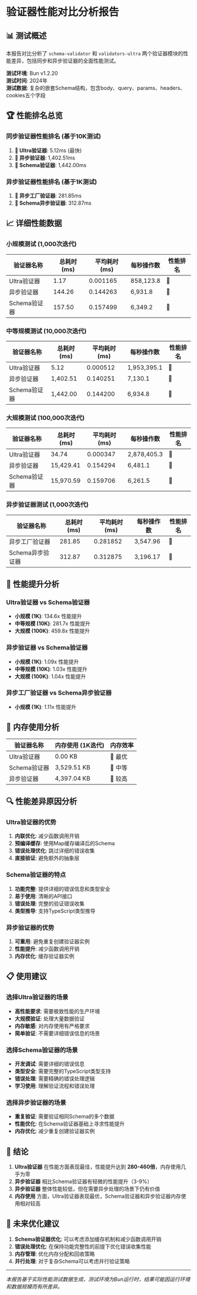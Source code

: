 # 验证器性能对比分析报告

## 📊 测试概述

本报告对比分析了 `schema-validator` 和 `validators-ultra` 两个验证器模块的性能差异，包括同步和异步验证器的全面性能测试。

**测试环境**: Bun v1.2.20  
**测试时间**: 2024年  
**测试数据**: 复杂的嵌套Schema结构，包含body、query、params、headers、cookies五个字段

## 🏆 性能排名总览

### 同步验证器性能排名 (基于10K测试)
1. **🥇 Ultra验证器**: 5.12ms (最快)
2. **🥈 异步验证器**: 1,402.51ms 
3. **🥉 Schema验证器**: 1,442.00ms

### 异步验证器性能排名 (基于1K测试)
1. **🥇 异步工厂验证器**: 281.85ms
2. **🥈 Schema异步验证器**: 312.87ms

## 📈 详细性能数据

### 小规模测试 (1,000次迭代)

| 验证器名称 | 总耗时(ms) | 平均耗时(ms) | 每秒操作数 | 性能排名 |
|------------|-------------|---------------|-------------|----------|
| Ultra验证器 | 1.17 | 0.001165 | 858,123.8 | 🥇 |
| 异步验证器 | 144.26 | 0.144263 | 6,931.8 | 🥈 |
| Schema验证器 | 157.50 | 0.157499 | 6,349.2 | 🥉 |

### 中等规模测试 (10,000次迭代)

| 验证器名称 | 总耗时(ms) | 平均耗时(ms) | 每秒操作数 | 性能排名 |
|------------|-------------|---------------|-------------|----------|
| Ultra验证器 | 5.12 | 0.000512 | 1,953,395.1 | 🥇 |
| 异步验证器 | 1,402.51 | 0.140251 | 7,130.1 | 🥈 |
| Schema验证器 | 1,442.00 | 0.144200 | 6,934.8 | 🥉 |

### 大规模测试 (100,000次迭代)

| 验证器名称 | 总耗时(ms) | 平均耗时(ms) | 每秒操作数 | 性能排名 |
|------------|-------------|---------------|-------------|----------|
| Ultra验证器 | 34.74 | 0.000347 | 2,878,405.3 | 🥇 |
| 异步验证器 | 15,429.41 | 0.154294 | 6,481.1 | 🥈 |
| Schema验证器 | 15,970.59 | 0.159706 | 6,261.5 | 🥉 |

### 异步验证器测试 (1,000次迭代)

| 验证器名称 | 总耗时(ms) | 平均耗时(ms) | 每秒操作数 | 性能排名 |
|------------|-------------|---------------|-------------|----------|
| 异步工厂验证器 | 281.85 | 0.281852 | 3,547.96 | 🥇 |
| Schema异步验证器 | 312.87 | 0.312875 | 3,196.17 | 🥈 |

## 🚀 性能提升分析

### Ultra验证器 vs Schema验证器
- **小规模 (1K)**: 134.6x 性能提升
- **中等规模 (10K)**: 281.7x 性能提升  
- **大规模 (100K)**: 459.8x 性能提升

### 异步验证器 vs Schema验证器
- **小规模 (1K)**: 1.09x 性能提升
- **中等规模 (10K)**: 1.03x 性能提升
- **大规模 (100K)**: 1.04x 性能提升

### 异步工厂验证器 vs Schema异步验证器
- **小规模 (1K)**: 1.11x 性能提升

## 💾 内存使用分析

| 验证器名称 | 内存使用 (1K迭代) | 内存效率 |
|------------|-------------------|----------|
| Ultra验证器 | 0.00 KB | 🥇 最优 |
| Schema验证器 | 3,529.51 KB | 🥈 中等 |
| 异步验证器 | 4,397.04 KB | 🥉 较高 |

## 🔍 性能差异原因分析

### Ultra验证器的优势
1. **内联优化**: 减少函数调用开销
2. **预编译缓存**: 使用Map缓存编译后的Schema
3. **错误处理优化**: 跳过详细的错误收集
4. **直接验证**: 避免额外的抽象层

### Schema验证器的特点
1. **功能完整**: 提供详细的错误信息和类型安全
2. **易于使用**: 清晰的API接口
3. **错误处理**: 完整的验证错误收集
4. **类型推导**: 支持TypeScript类型推导

### 异步验证器的优势
1. **可重用**: 避免重复创建验证器实例
2. **性能提升**: 减少函数调用开销
3. **内存优化**: 缓存验证器实例

## 📋 使用建议

### 选择Ultra验证器的场景
- **高性能要求**: 需要极致性能的生产环境
- **大规模验证**: 处理大量数据验证
- **内存敏感**: 对内存使用有严格要求
- **简单验证**: 不需要详细错误信息的场景

### 选择Schema验证器的场景
- **开发调试**: 需要详细的错误信息
- **类型安全**: 需要完整的TypeScript类型支持
- **错误处理**: 需要精确的错误处理逻辑
- **学习使用**: 理解验证流程和错误处理

### 选择异步验证器的场景
- **重复验证**: 需要验证相同Schema的多个数据
- **性能优化**: 在Schema验证器基础上寻求性能提升
- **内存优化**: 减少重复创建验证器实例

## 🎯 结论

1. **Ultra验证器** 在性能方面表现最佳，性能提升达到 **280-460倍**，内存使用几乎为零
2. **异步验证器** 相比Schema验证器有轻微的性能提升（3-9%）
3. **异步验证器** 整体性能较低，但在需要异步处理的场景下仍有价值
4. **内存使用** 方面，Ultra验证器表现最优，Schema验证器和异步验证器内存使用相对较高

## 🔮 未来优化建议

1. **Schema验证器优化**: 可以考虑添加缓存机制和减少函数调用开销
2. **错误处理优化**: 在保持功能完整性的前提下优化错误收集性能
3. **内存管理**: 优化内存分配和回收策略
4. **并行处理**: 对于复杂Schema可以考虑并行验证策略

---

*本报告基于实际性能测试数据生成，测试环境为Bun运行时，结果可能因运行环境和数据规模而有所差异。*
